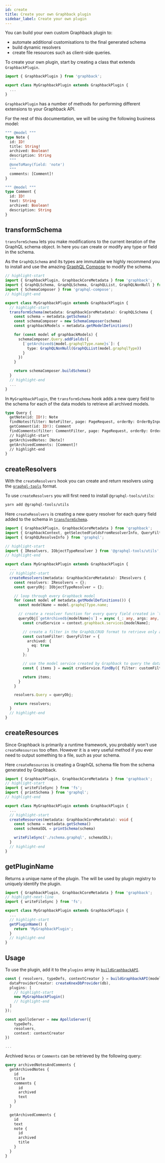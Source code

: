 ```yaml
---
id: create
title: Create your own Graphback plugin
sidebar_label: Create your own plugin
---
```


You can build your own custom Graphback plugin to:

- automate additional customisations to the final generated schema
- build dynamic resolvers
- create file resources such as client-side queries.

To create your own plugin, start by creating a class that extends `GraphbackPlugin`.

```ts
import { GraphbackPlugin } from 'graphback';

export class MyGraphbackPlugin extends GraphbackPlugin {
  ...
}
```

`GraphbackPlugin` has a number of methods for performing different extensions to your Graphback API.

For the rest of this documentation, we will be using the following business model:

```graphql
""" @model """
type Note {
  id: ID!
  title: String!
  archived: Boolean!
  description: String
  """
  @oneToMany(field: 'note')
  """
  comments: [Comment]!
}

""" @model """
type Comment {
  id: ID!
  text: String
  archived: Boolean! 
  description: String
}
```

## transformSchema

`transformSchema` lets you make modifications to the current iteration of the GraphQL schema object. In here you can create or modify any type or field in the schema. 

As the `GraphQLSchema` and its types are immutable we highly recommend you to install and use the amazing [GraphQL Compose](https://graphql-compose.github.io/) to modify the schema.

```ts
// highlight-start
import { GraphbackPlugin, GraphbackCoreMetadata } from 'graphback';
import { GraphQLSchema, GraphQLSchema, GraphQLList, GraphQLNonNull } from 'graphql';
import { SchemaComposer } from 'graphql-compose';
// highlight-end

export class MyGraphbackPlugin extends GraphbackPlugin {
  // highlight-start
  transformSchema(metadata: GraphbackCoreMetadata): GraphQLSchema {
    const schema = metadata.getSchema()
    const schemaComposer = new SchemaComposer(schema)
    const graphbackModels = metadata.getModelDefinitions()

    for (const model of graphbackModels) {
      schemaComposer.Query.addFields({
        [`getArchived${model.graphqlType.name}s`]: {
          type: GraphQLNonNull(GraphQLList(model.graphqlType))
        }
      })
    }

    return schemaComposer.buildSchema()
  }
  // highlight-end
  ...
}
```

In `MyGraphbackPlugin`, the `transformSchema` hook adds a new query field to the schema for each of the data models to retrieve all archived models.

```graphql
type Query {
  getNote(id: ID!): Note
  findNotes(filter: NoteFilter, page: PageRequest, orderBy: OrderByInput): NoteResultList!
  getComment(id: ID!): Comment
  findComments(filter: CommentFilter, page: PageRequest, orderBy: OrderByInput): CommentResultList!
  // highlight-start
  getArchivedNotes: [Note]!
  getArchivedComments: [Comment]!
  // highlight-end
}
```

## createResolvers

With the `createResolvers` hook you can create and return resolvers using the [`graphql-tools`](https://www.graphql-tools.com/docs/resolvers/) format.

To use `createResolvers` you will first need to install `@graphql-tools/utils`:

```bash
yarn add @graphql-tools/utils
```

Here `createResolvers` is creating a new query resolver for each query field added to the schema in [`transformSchema`](#transformschema).

```ts
import { GraphbackPlugin, GraphbackCoreMetadata } from 'graphback';
import { GraphbackContext, getSelectedFieldsFromResolverInfo, QueryFilter  } from '@graphback/core';
import { GraphQLResolveInfo } from 'graphql';

// highlight-start
import { IResolvers, IObjectTypeResolver } from '@graphql-tools/utils';
// highlight-end

export class MyGraphbackPlugin extends GraphbackPlugin {
  ...
  // highlight-start
  createResolvers(metadata: GraphbackCoreMetadata): IResolvers {
    const resolvers: IResolvers = {};
    const queryObj: IObjectTypeResolver = {};

    // loop through every Graphback model
    for (const model of metadata.getModelDefinitions()) {
      const modelName = model.graphqlType.name;

      // create a resolver function for every query field created in `transformSchema`
      queryObj[`getArchived${modelName}s`] = async (_: any, args: any, context: GraphbackContext, info: GraphQLResolveInfo) => {
        const crudService = context.graphback.services[modelName];

        // create a filter in the GraphQLCRUD format to retrieve only archived Notes
        const customFilter: QueryFilter = {
          archived: {
            eq: true
          }
        };

        // use the model service created by Graphback to query the database
        const { items } = await crudService.findBy({ filter: customFilter });

        return items;
      }
    }

    resolvers.Query = queryObj;

    return resolvers;
  }
  // highlight-end
}
```


## createResources

Since Graphback is primarily a runtime framework, you probably won't use `createResources` too often. However it is a very useful method if you ever need to output something to a file, such as your schema.

Here `createResources` is creating a GraphQL schema file from the schema generated by Graphback.

```ts
import { GraphbackPlugin, GraphbackCoreMetadata } from 'graphback';
// highlight-start
import { writeFileSync } from 'fs';
import { printSchema } from 'graphql';
// highlight-end

export class MyGraphbackPlugin extends GraphbackPlugin {
  ...
  // highlight-start
  createResources(metadata: GraphbackCoreMetadata): void {
    const schema = metadata.getSchema()
    const schemaSDL = printSchema(schema)

    writeFileSync('./schema.graphql', schemaSDL);
  }
  // highlight-end
}
```

## getPluginName

Returns a unique name of the plugin. The will be used by plugin registry to uniquely identify the plugin.  

```ts
import { GraphbackPlugin, GraphbackCoreMetadata } from 'graphback';
// highlight-next-line
import { writeFileSync } from 'fs';

export class MyGraphbackPlugin extends GraphbackPlugin {
  ...
  // highlight-start
  getPluginName() {
    return 'MyGraphbackPlugin';
  }
  // highlight-end
}
```

## Usage

To use the plugin, add it to the `plugins` array in [`buildGraphbackAPI`](../api/build-graphback-api#plugins).

```ts
const { resolvers, typeDefs, contextCreator } = buildGraphbackAPI(modelDefs, {
  dataProviderCreator: createKnexDbProvider(db),
  plugins: [
    // highlight-start
    new MyGraphbackPlugin()
    // highlight-end
  ]
});

const apolloServer = new ApolloServer({
    typeDefs,
    resolvers,
    context: contextCreator
})

...
```

Archived `Notes` or `Comments` can be retrieved by the following query:


```graphql
query archivedNotesAndComments {
  getArchivedNotes {
    id
    title
    comments {
      id
      archived
      text
    }
  }

  getArchivedComments {
    id
    text
    note {
      id
      archived
      title
    }
  }
}
```
